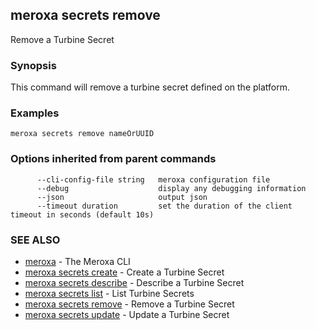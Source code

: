 ## meroxa secrets remove

Remove a Turbine Secret

### Synopsis

This command will remove a turbine secret defined on the platform.

### Examples

```
meroxa secrets remove nameOrUUID 
```

### Options inherited from parent commands

```
      --cli-config-file string   meroxa configuration file
      --debug                    display any debugging information
      --json                     output json
      --timeout duration         set the duration of the client timeout in seconds (default 10s)
```

### SEE ALSO

* [meroxa](meroxa.md)	 - The Meroxa CLI
* [meroxa secrets create](meroxa-secrets-create.md)	 - Create a Turbine Secret
* [meroxa secrets describe](meroxa-secrets-describe.md)	 - Describe a Turbine Secret
* [meroxa secrets list](meroxa-secrets-list.md)	 - List Turbine Secrets
* [meroxa secrets remove](meroxa-secrets-remove.md)	 - Remove a Turbine Secret
* [meroxa secrets update](meroxa-secrets-update.md)	 - Update a Turbine Secret



